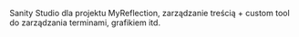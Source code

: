Sanity Studio dla projektu MyReflection, zarządzanie treścią + custom tool do zarządzania terminami, grafikiem itd.